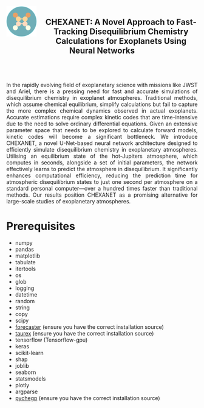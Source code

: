 
<img src="Figures/logo_chexanet.png" width="80" align="left" style="margin-right: 30px; vertical-align: middle; margin-right: 20px;"/>

  <h2> <p align="center"> CHEXANET: A Novel Approach to Fast-Tracking Disequilibrium Chemistry Calculations for Exoplanets Using Neural Networks </p>  </h2> 
<br />
<br />
<p align="justify"> In the rapidly evolving field of exoplanetary science with missions like JWST and Ariel, there is a pressing need for fast and accurate simulations of disequilibrium chemistry in exoplanet atmospheres. Traditional methods, which assume chemical equilibrium, simplify calculations but fail to capture the more complex chemical dynamics observed in actual exoplanets. Accurate estimations require complex kinetic codes that are time-intensive due to the need to solve ordinary differential equations. Given an extensive parameter space that needs to be explored to calculate forward models, kinetic codes will become a significant bottleneck. We introduce CHEXANET, a novel U-Net-based neural network architecture designed to efficiently simulate disequilibrium chemistry in exoplanetary atmospheres. Utilising an equilibrium state of the hot-Jupiters atmosphere, which computes in seconds, alongside a set of initial parameters, the network effectively learns to predict the atmosphere in disequilibrium. It significantly enhances computational efficiency, reducing the prediction time for atmospheric disequilibrium states to just one second per atmosphere on a standard personal computer—over a hundred times faster than traditional methods. Our results position CHEXANET as a promising alternative for large-scale studies of exoplanetary atmospheres. </p> 


 # Prerequisites 
- numpy
- pandas
- matplotlib
- tabulate
- itertools
- os
- glob
- logging
- datetime
- random
- string
- copy
- scipy
- <a href='https://pypi.org/project/astro-forecaster/'>forecaster</a> (ensure you have the correct installation source)
- <a href ='https://taurex3-public.readthedocs.io/en/latest/'>taurex</a> (ensure you have the correct installation source) 
- tensorflow (Tensorflow-gpu)
- keras
- scikit-learn
- shap
- joblib
- seaborn
- statsmodels
- plotly
- argparse
- <a href ='https://arxiv.org/pdf/2209.11203'>pychegp</a> (ensure you have the correct installation source)

